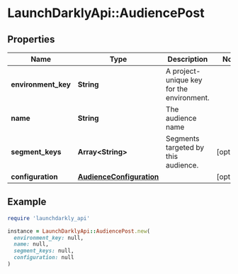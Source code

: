 # LaunchDarklyApi::AudiencePost

## Properties

| Name | Type | Description | Notes |
| ---- | ---- | ----------- | ----- |
| **environment_key** | **String** | A project-unique key for the environment. |  |
| **name** | **String** | The audience name |  |
| **segment_keys** | **Array&lt;String&gt;** | Segments targeted by this audience. | [optional] |
| **configuration** | [**AudienceConfiguration**](AudienceConfiguration.md) |  | [optional] |

## Example

```ruby
require 'launchdarkly_api'

instance = LaunchDarklyApi::AudiencePost.new(
  environment_key: null,
  name: null,
  segment_keys: null,
  configuration: null
)
```

